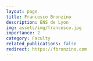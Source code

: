 ```yaml
---
layout: page
title: Francesco Bronzino
description: ENS de Lyon
img: assets/img/francesco.jpg
importance: 2
category: Faculty
related_publications: false
redirect: https://fbronzino.com
---
```


